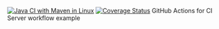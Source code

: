 [![Java CI with Maven in Linux](https://github.com/MassimilianoMancini/github-ci-example/actions/workflows/linux.yaml/badge.svg)](https://github.com/MassimilianoMancini/github-ci-example/actions/workflows/linux.yaml)
[![Coverage Status](https://coveralls.io/repos/github/MassimilianoMancini/github-ci-example/badge.svg?branch=main)](https://coveralls.io/github/MassimilianoMancini/github-ci-example?branch=main)
GitHub Actions for CI Server workflow example